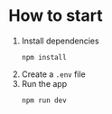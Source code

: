 # How to start

1. Install dependencies
    ```
    npm install
    ```
2. Create a `.env` file
3. Run the app
    ```
    npm run dev
    ```